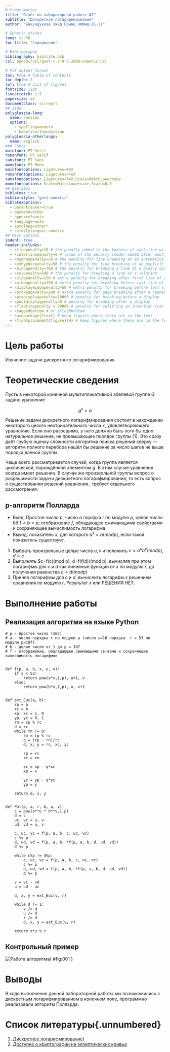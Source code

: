 ```yaml
---
# Front matter
title: "Отчёт по лабораторной работе №7"
subtitle: "Дискретное логарифмирование"
author: "Бакундукизе Эжид Принц НФИмд-01-21"

# Generic otions
lang: ru-RU
toc-title: "Содержание"

# Bibliography
bibliography: bib/cite.bib
csl: pandoc/csl/gost-r-7-0-5-2008-numeric.csl

# Pdf output format
toc: true # Table of contents
toc_depth: 2
lof: true # List of figures
fontsize: 12pt
linestretch: 1.5
papersize: a4
documentclass: scrreprt
## I18n
polyglossia-lang:
  name: russian
  options:
	- spelling=modern
	- babelshorthands=true
polyglossia-otherlangs:
  name: english
### Fonts
mainfont: PT Serif
romanfont: PT Serif
sansfont: PT Sans
monofont: PT Mono
mainfontoptions: Ligatures=TeX
romanfontoptions: Ligatures=TeX
sansfontoptions: Ligatures=TeX,Scale=MatchLowercase
monofontoptions: Scale=MatchLowercase,Scale=0.9
## Biblatex
biblatex: true
biblio-style: "gost-numeric"
biblatexoptions:
  - parentracker=true
  - backend=biber
  - hyperref=auto
  - language=auto
  - autolang=other*
  - citestyle=gost-numeric
## Misc options
indent: true
header-includes:
  - \linepenalty=10 # the penalty added to the badness of each line within a paragraph (no associated penalty node) Increasing the value makes tex try to have fewer lines in the paragraph.
  - \interlinepenalty=0 # value of the penalty (node) added after each line of a paragraph.
  - \hyphenpenalty=50 # the penalty for line breaking at an automatically inserted hyphen
  - \exhyphenpenalty=50 # the penalty for line breaking at an explicit hyphen
  - \binoppenalty=700 # the penalty for breaking a line at a binary operator
  - \relpenalty=500 # the penalty for breaking a line at a relation
  - \clubpenalty=150 # extra penalty for breaking after first line of a paragraph
  - \widowpenalty=150 # extra penalty for breaking before last line of a paragraph
  - \displaywidowpenalty=50 # extra penalty for breaking before last line before a display math
  - \brokenpenalty=100 # extra penalty for page breaking after a hyphenated line
  - \predisplaypenalty=10000 # penalty for breaking before a display
  - \postdisplaypenalty=0 # penalty for breaking after a display
  - \floatingpenalty = 20000 # penalty for splitting an insertion (can only be split footnote in standard LaTeX)
  - \raggedbottom # or \flushbottom
  - \usepackage{float} # keep figures where there are in the text
  - \floatplacement{figure}{H} # keep figures where there are in the text
---
```


# Цель работы

Изучение задачи дискретного логарифмирования.

# Теоретические сведения

Пусть в некоторой конечной мультипликативной абелевой группе $G$ задано уравнение

$$g^x=a$$

Решение задачи дискретного логарифмирования состоит в нахождении некоторого целого неотрицательного числа $x$, удовлетворяющего уравнению. Если оно разрешимо, у него должно быть хотя бы одно натуральное решение, не превышающее порядок группы [1].
Это сразу даёт грубую оценку сложности алгоритма поиска решений сверху — алгоритм полного перебора нашёл бы решение за число шагов не выше порядка данной группы.

Чаще всего рассматривается случай, когда группа является циклической, порождённой элементом $g$.
В этом случае уравнение всегда имеет решение. 
В случае же произвольной группы вопрос о разрешимости задачи дискретного логарифмирования, то есть вопрос о существовании решений уравнения , требует отдельного рассмотрения.

## p-алгоритм Полларда

* Вход. Простое число $p$, число $a$ порядка $r$ по модулю $p$, целое число $b$б $1 < b < p$; отображение $f$, обладающее сжимающими свойствами и сохраняющее вычислимость логарифма.
* Выход. показатель $x$, для которого $a^x=b(mod p)$, если такой показатель существует.

1. Выбрать произвольные целые числа $u, v$ и положить $c=a^u b^v (mod p), d=c$
2. Выполнять $c=f(c)(mod p), d=f(f(d))(mod p), вычисляя при этом логарифмы для $c$ и $d$ как линейные функции от $x$ по модулю $r$, до получения равенства $c=d (mod p)$
3. Приняв логарифмы для $c$ и $d$, вычислить логарифм $x$ решением сравнения по модулю $r$. Результат $x$ или РЕШЕНИЯ НЕТ.

# Выполнение работы

## Реализация алгоритма на языке Python

```
# p - простое число (107)
# a - число порядка r по модулю p (число a=10 порядка  r = 53 по модулю p=107)
# b - целое число от 1 до p = 107
# f - отображение, обаладающее сжимающими св-вами и сохраняющее вычислимость логарифмов 


def f(p, a, b, x, u, v):
    if x < 53:
        return pow(a*x,1,p), u+1, v
    else:
        return pow(b*x,1,p), u, v+1
    
    
def ext_Euc(a, b):
    rp = a
    rc = b
    xp, xc = 1, 0
    yp, yc = 0, 1
    rn = rp % rc
    d = rc
    while rn != 0:
        rn = rp % rc
        q = (rp - rn)/rc
        d, x, y = rc, xc, yc
        
        rp = rc
        rc = rn
        
        xc = xp - q*xc
        xp = x
        
        yc = yp - q*yc
        yp = y
    
    return d, x, y


def Pol(p, a, r, b, u, v):
    c = pow(a**u * b**v,1,p)
    d = c
    uc, vc = u, v
    ud, vd = u, v
    
    c, uc, vc = f(p, a, b, c, uc, vc)
    c %= p
    d, ud, vd = f(p, a, b, *f(p, a, b, d, ud, vd))
    d %= p
    
    while c%p != d%p:
        c, uc, vc = f(p, a, b, c, uc, vc)
        c %= p
        d, ud, vd = f(p, a, b, *f(p, a, b, d, ud, vd))
        d %= p
        
    v = vc - vd
    u = ud - uc
    
    d, x, y = ext_Euc(v, r)
    
    while d != 1:
        v /= d
        u /= d
        r /= d
        d, x, y = ext_Euc(v, r)
    
    return x*u % r
```

## Контрольный пример

![Работа алгоритма](image/0.png){ #fig:001 }

# Выводы

В ходе выполнения данной лабораторной работы мы познакомились с дискретным логарифмированием в конечном поле, программно реализовали алгоритм Полларда. 

# Список литературы{.unnumbered}

1. [Дискретное логарифмирование](https://e-maxx.ru/algo/discrete_log#:~:text=Дискретное%20логарифмирование.%20Задача%20дискретного%20логарифмирования,модифицировать%2C%20чтобы%20он%20по-прежнему%20работал))
2. [Доступно о криптографии на эллиптических кривых](https://habr.com/ru/post/335906/)